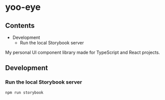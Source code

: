 # yoo-eye

## Contents

- Development
  - Run the local Storybook server

My personal UI component library made for TypeScript and React projects.

## Development

### Run the local Storybook server

```bash
npm run storybook
```
